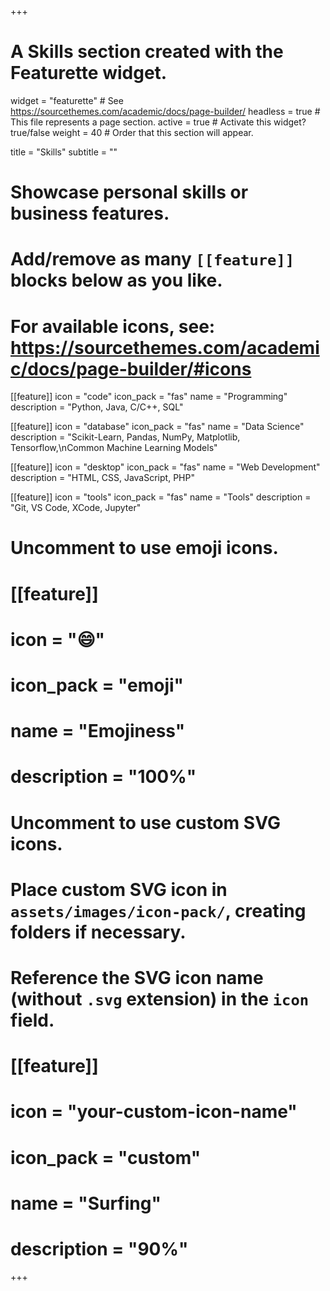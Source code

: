 +++
# A Skills section created with the Featurette widget.
widget = "featurette"  # See https://sourcethemes.com/academic/docs/page-builder/
headless = true  # This file represents a page section.
active = true  # Activate this widget? true/false
weight = 40  # Order that this section will appear.

title = "Skills"
subtitle = ""

# Showcase personal skills or business features.
# 
# Add/remove as many `[[feature]]` blocks below as you like.
# 
# For available icons, see: https://sourcethemes.com/academic/docs/page-builder/#icons

[[feature]]
  icon = "code"
  icon_pack = "fas"
  name = "Programming"
  description = "Python, Java, C/C++, SQL"
  
[[feature]]
  icon = "database"
  icon_pack = "fas"
  name = "Data Science"
  description = "Scikit-Learn, Pandas, NumPy, Matplotlib, Tensorflow,\nCommon Machine Learning Models"  

[[feature]]
  icon = "desktop"
  icon_pack = "fas"
  name = "Web Development"
  description = "HTML, CSS, JavaScript, PHP"
  
[[feature]]
  icon = "tools"
  icon_pack = "fas"
  name = "Tools"
  description = "Git, VS Code, XCode, Jupyter"


# Uncomment to use emoji icons.
# [[feature]]
#  icon = ":smile:"
#  icon_pack = "emoji"
#  name = "Emojiness"
#  description = "100%"  

# Uncomment to use custom SVG icons.
# Place custom SVG icon in `assets/images/icon-pack/`, creating folders if necessary.
# Reference the SVG icon name (without `.svg` extension) in the `icon` field.
# [[feature]]
#  icon = "your-custom-icon-name"
#  icon_pack = "custom"
#  name = "Surfing"
#  description = "90%"

+++

